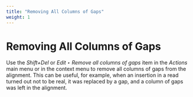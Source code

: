 ```yaml
---
title: "Removing All Columns of Gaps"
weight: 1
---
```



# Removing All Columns of Gaps

Use the _Shift+Del_ or _Edit ‣ Remove all columns of gaps_ item in the _Actions_ main menu or in the context menu to remove all columns of gaps from the alignment. This can be useful, for example, when an insertion in a read turned out not to be real, it was replaced by a gap, and a column of gaps was left in the alignment.
